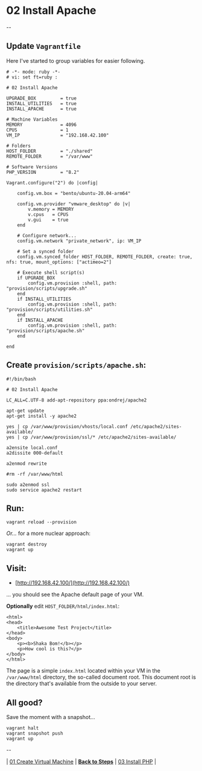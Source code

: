 # 02 Install Apache

--

## Update `Vagrantfile`

Here I've started to group variables for easier following.

```
# -*- mode: ruby -*-
# vi: set ft=ruby :

# 02 Install Apache

UPGRADE_BOX         = true
INSTALL_UTILITIES   = true
INSTALL_APACHE      = true

# Machine Variables
MEMORY              = 4096
CPUS                = 1
VM_IP               = "192.168.42.100"

# Folders
HOST_FOLDER         = "./shared"
REMOTE_FOLDER       = "/var/www"

# Software Versions
PHP_VERSION         = "8.2"

Vagrant.configure("2") do |config|

	config.vm.box = "bento/ubuntu-20.04-arm64"

	config.vm.provider "vmware_desktop" do |v|
		v.memory = MEMORY
		v.cpus   = CPUS
		v.gui    = true
	end

	# Configure network...
	config.vm.network "private_network", ip: VM_IP

	# Set a synced folder
	config.vm.synced_folder HOST_FOLDER, REMOTE_FOLDER, create: true, nfs: true, mount_options: ["actimeo=2"]

	# Execute shell script(s)
	if UPGRADE_BOX
		config.vm.provision :shell, path: "provision/scripts/upgrade.sh"
	end
	if INSTALL_UTILITIES
		config.vm.provision :shell, path: "provision/scripts/utilities.sh"
	end
	if INSTALL_APACHE
		config.vm.provision :shell, path: "provision/scripts/apache.sh"
	end

end
```

## Create `provision/scripts/apache.sh`:

```
#!/bin/bash

# 02 Install Apache

LC_ALL=C.UTF-8 add-apt-repository ppa:ondrej/apache2

apt-get update
apt-get install -y apache2

yes | cp /var/www/provision/vhosts/local.conf /etc/apache2/sites-available/
yes | cp /var/www/provision/ssl/* /etc/apache2/sites-available/

a2ensite local.conf
a2dissite 000-default

a2enmod rewrite

#rm -rf /var/www/html

sudo a2enmod ssl
sudo service apache2 restart
```

## Run:

```
vagrant reload --provision
```

*Or...* for a more nuclear approach:

```
vagrant destroy
vagrant up
```

## Visit:

* [http://192.168.42.100/](http://192.168.42.100/)

... you should see the Apache default page of your VM.

**Optionally** edit `HOST_FOLDER/html/index.html`:

```
<html>
<head>
	<title>Awesome Test Project</title>
</head>
<body>
	<p><b>Shaka Bom!</b></p>
	<p>How cool is this?</p>
</body>
</html>
```
The page is a simple `index.html` located within your VM in the `/var/www/html` directory, the so-called document root. This document root is the directory that's available from the outside to your server.

## All good?

Save the moment with a snapshot...

```
vagrant halt
vagrant snapshot push
vagrant up
```

--

<!-- 02 Install Apache -->
| [01 Create Virtual Machine](./Create_Virtual_Machine.md)
| [**Back to Steps**](../README.md)
| [03 Install PHP](./Install_PHP.md)
|
